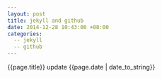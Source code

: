 ```yaml
---
layout: post
title: jekyll and github
date: 2014-12-28 10:43:00 +08:00
categories:
  -- jekyll
  -- github
---
```

{{page.title}}
update
{{page.date | date_to_string}}
